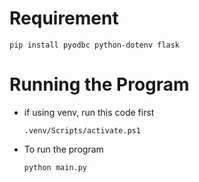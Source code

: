 # Requirement

`pip install pyodbc python-dotenv flask`

# Running the Program

- if using venv, run this code first

    `.venv/Scripts/activate.ps1`

- To run the program
    
    `python main.py`